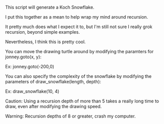 This script will generate a Koch Snowflake.

I put this together as a mean to help wrap my mind around recursion.

It pretty much does what I expect it to, but I'm still not sure I really grok recursion, beyond simple examples.

Nevertheless, I think this is pretty cool.

You can move the drawing turtle around by modifying the paramters for jonney.goto(x, y):

Ex: jonney.goto(-200,0)

You can also specify the complexity of the snowflake by modifying the parameters of draw_snowflake(length, depth): 

Ex: draw_snowflake(10, 4)

Caution: Using a recursion depth of more than 5 takes a really long time to draw, even after modifying the drawing speed.


Warning: Recursion depths of 8 or greater, crash my computer.

